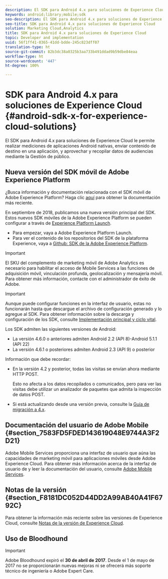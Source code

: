 ```yaml
---
description: El SDK para Android 4.x para soluciones de Experience Cloud le permite realizar mediciones de aplicaciones Android nativas, enviar contenido de destino en una aplicación, y aprovechar y recopilar datos de audiencias mediante la Gestión de público.
keywords: android;library;mobile;sdk
seo-description: El SDK para Android 4.x para soluciones de Experience Cloud le permite realizar mediciones de aplicaciones Android nativas, enviar contenido de destino en una aplicación, y aprovechar y recopilar datos de audiencias mediante la Gestión de público.
seo-title: SDK para Android 4.x para soluciones de Experience Cloud
solution: Marketing Cloud,Analytics
title: SDK para Android 4.x para soluciones de Experience Cloud
topic: Developer and implementation
uuid: 56f1ff41-0365-41dd-bdde-245c823dff07
translation-type: ht
source-git-commit: 82b3dc38a0325b3aa733b491ddad9b59dbe84eaa
workflow-type: ht
source-wordcount: '447'
ht-degree: 100%

---
```



# SDK para Android 4.x para soluciones de Experience Cloud {#android-sdk-x-for-experience-cloud-solutions}

El SDK para Android 4.x para soluciones de Experience Cloud le permite realizar mediciones de aplicaciones Android nativas, enviar contenido de destino en una aplicación, y aprovechar y recopilar datos de audiencias mediante la Gestión de público.

## Nueva versión del SDK móvil de Adobe Experience Platform

¿Busca información y documentación relacionada con el SDK móvil de Adobe Experience Platform? Haga clic [aquí](https://aep-sdks.gitbook.io/docs/) para obtener la documentación más reciente.

En septiembre de 2018, publicamos una nueva versión principal del SDK. Estos nuevos SDK móviles de la Adobe Experience Platform se pueden configurar a través de [Experience Platform Launch](https://www.adobe.com/es/experience-platform/launch.html).

* Para empezar, vaya a Adobe Experience Platform Launch.
* Para ver el contenido de los repositorios del SDK de la plataforma Experience, vaya a [Github: SDK de la Adobe Experience Platform](https://github.com/Adobe-Marketing-Cloud/acp-sdks).

>[!IMPORTANT]
>
>El SKU del complemento de marketing móvil de Adobe Analytics es necesario para habilitar el acceso de Mobile Services a las funciones de adquisición móvil, vinculación profunda, geolocalización y mensajería móvil. Para obtener más información, contacte con el administrador de éxito de Adobe.

>[!IMPORTANT]
>
>Aunque puede configurar funciones en la interfaz de usuario, estas no funcionarán hasta que descargue el archivo de configuración generado y lo agregue al SDK. Para obtener información sobre la descarga y configuración de los SDK, consulte [Implementación principal y ciclo vital](/help/android/getting-started/dev-qs.md).

Los SDK admiten las siguientes versiones de Android:

* La versión 4.6.0 o anteriores admiten Android 2.2 (API 8)-Android 5.1.1 (API 22)
* La versión 4.6.1 o posteriores admiten Android 2.3 (API 9) o posterior

Información que debe recordar:

* En la versión 4.2 y posterior, todas las visitas se envían ahora mediante HTTP POST.

   Esto no afecta a los datos recopilados o comunicados, pero para ver las visitas debe utilizar un analizador de paquetes que admita la inspección de datos POST.

* Si está actualizando desde una versión previa, consulte la [Guía de migración a 4.x](/help/android/getting-started/migration-v3.md).

## Documentación del usuario de Adobe Mobile {#section_7583FD5FDED143619048E9744A3F2D21}

Adobe Mobile Services proporciona una interfaz de usuario que aúna las capacidades de marketing móvil para aplicaciones móviles desde Adobe Experience Cloud. Para obtener más información acerca de la interfaz de usuario de y leer la documentación del usuario, consulte [Adobe Mobile Services](https://docs.adobe.com/content/help/es-ES/mobile-services/using/home.html).

## Notas de la versión {#section_F8181DC052D44DD2A99AB40A41F6792C}

Para obtener la información más reciente sobre las versiones de Experience Cloud, consulte [Notas de la versión de Experience Cloud](https://docs.adobe.com/content/help/es-ES/release-notes/experience-cloud/current.html).

## Uso de Bloodhound

>[!IMPORTANT]
>
>Adobe Bloodhound expiró el **30 de abril de 2017**. Desde el 1 de mayo de 2017 no se proporcionarán nuevas mejoras ni se ofrecerá más soporte técnico de ingeniería o Adobe Expert Care.
